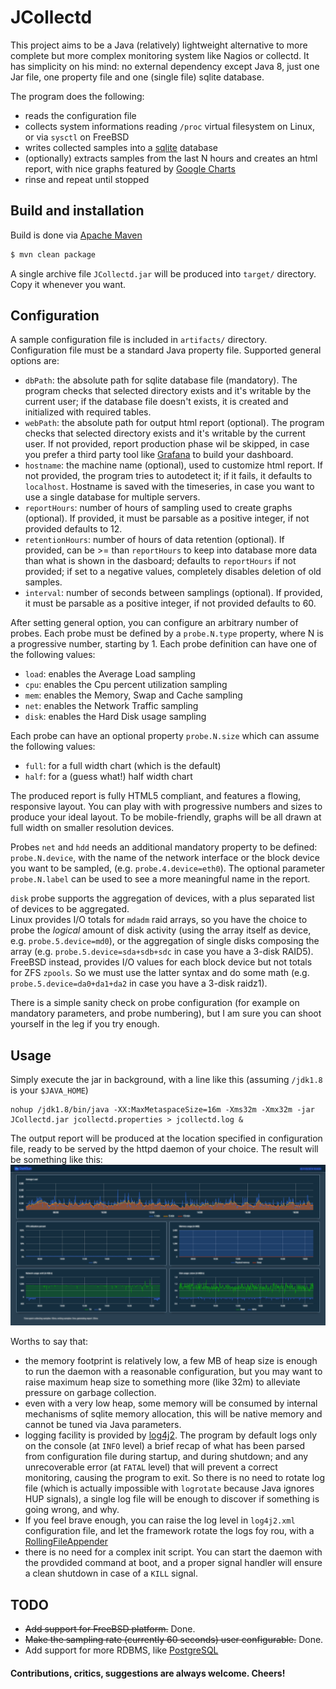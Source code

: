 # JCollectd

This project aims to be a Java (relatively) lightweight alternative to more complete but more complex monitoring system like Nagios or collectd. 
It has simplicity on his mind: no external dependency except Java 8, just one Jar file, one property file and one (single file) sqlite database.

The program does the following:
* reads the configuration file
* collects system informations reading `/proc` virtual filesystem on Linux, or via `sysctl` on FreeBSD
* writes collected samples into a [sqlite](https://www.sqlite.org/) database
* (optionally) extracts samples from the last N hours and creates an html report, with nice graphs featured by [Google Charts](https://developers.google.com/chart/)
* rinse and repeat until stopped

## Build and installation
Build is done via [Apache Maven](https://maven.apache.org/)
```bash
$ mvn clean package
```
A single archive file `JCollectd.jar` will be produced into `target/` directory. Copy it whenever you want.

## Configuration
A sample configuration file is included in `artifacts/` directory. Configuration file must be a standard Java property file. 
Supported general options are:
* `dbPath`: the absolute path for sqlite database file (mandatory). The program checks that selected directory exists and it's writable by the current user; if the database file doesn't exists, it is created and initialized with required tables.
* `webPath`: the absolute path for output html report (optional). The program checks that selected directory exists and it's writable by the current user. If not provided, report production phase wil be skipped, in case you prefer a third party tool like [Grafana](https://grafana.com/) to build your dashboard.
* `hostname`: the machine name (optional), used to customize html report. If not provided, the program tries to autodetect it; if it fails, it defaults to `localhost`. Hostname is saved with the timeseries, in case you want to use a single database for multiple servers.
* `reportHours`: number of hours of sampling used to create graphs (optional). If provided, it must be parsable as a positive integer, if not provided defaults to 12.
* `retentionHours`: number of hours of data retention (optional). If provided, can be >= than `reportHours` to keep into database more data than what is shown in the dasboard; defaults to `reportHours` if not provided; if set to a negative values, completely disables deletion of old samples.
* `interval`: number of seconds between samplings (optional). If provided, it must be parsable as a positive integer, if not provided defaults to 60.

After setting general option, you can configure an arbitrary number of probes. Each probe must be defined by a `probe.N.type` property, where N is a progressive number, starting by 1.
Each probe definition can have one of the following values:
* `load`: enables the Average Load sampling
* `cpu`: enables the Cpu percent utilization sampling
* `mem`: enables the Memory, Swap and Cache sampling
* `net`: enables the Network Traffic sampling
* `disk`: enables the Hard Disk usage sampling

Each probe can have an optional property `probe.N.size` which can assume the following values:
* `full`: for a full width chart (which is the default)
* `half`: for a (guess what!) half width chart

The produced report is fully HTML5 compliant, and features a flowing, responsive layout. You can play with with progressive numbers and sizes to produce your ideal layout. To be mobile-friendly, graphs will be all drawn at full width on smaller resolution devices.

Probes `net` and `hdd` needs an additional mandatory property to be defined: `probe.N.device`, with the name of the network interface or the block device you want to be sampled, (e.g. `probe.4.device=eth0`). The optional parameter `probe.N.label` can be used to see a more meaningful name in the report.

`disk` probe supports the aggregation of devices, with a plus separated list of devices to be aggregated.\
Linux provides I/O totals for `mdadm` raid arrays, so you have the choice to probe the *logical* amount of disk activity (using the array itself as device, e.g. `probe.5.device=md0`), or the aggregation of single disks composing the array (e.g. `probe.5.device=sda+sdb+sdc` in case you have a 3-disk RAID5).\
FreeBSD instead, provides I/O values for each block device but not totals for ZFS `zpools`. So we must use the latter syntax and do some math (e.g. `probe.5.device=da0+da1+da2` in case you have a 3-disk raidz1).

There is a simple sanity check on probe configuration (for example on mandatory parameters, and probe numbering), but I am sure you can shoot yourself in the leg if you try enough.

## Usage
Simply execute the jar in background, with a line like this (assuming `/jdk1.8` is your `$JAVA_HOME`)
```
nohup /jdk1.8/bin/java -XX:MaxMetaspaceSize=16m -Xms32m -Xmx32m -jar JCollectd.jar jcollectd.properties > jcollectd.log &
```
The output report will be produced at the location specified in configuration file, ready to be served by the httpd daemon of your choice. The result will be something like this:
![report](https://raw.githubusercontent.com/GilGalaad/JCollectd/master/artifacts/JCollectd.png)

Worths to say that:
* the memory footprint is relatively low, a few MB of heap size is enough to run the daemon with a reasonable configuration, but you may want to raise maximum heap size to something more (like 32m) to alleviate pressure on garbage collection.
* even with a very low heap, some memory will be consumed by internal mechanisms of sqlite memory allocation, this will be native memory and cannot be tuned via Java parameters.
* logging facility is provided by [log4j2](https://logging.apache.org/log4j/2.x/). The program by default logs only on the console (at `INFO` level) a brief recap of what has been parsed from configuration file during startup, and during shutdown; and any unrecoverable error (at `FATAL` level) that will prevent a correct monitoring, causing the program to exit. So there is no need to rotate log file (which is actually impossible with `logrotate` because Java ignores HUP signals), a single log file will be enough to discover if something is going wrong, and why. 
* If you feel brave enough, you can raise the log level in `log4j2.xml` configuration file, and let the framework rotate the logs foy rou, with a [RollingFileAppender](https://logging.apache.org/log4j/2.x/manual/appenders.html#RollingFileAppender)
* there is no need for a complex init script. You can start the daemon with the provdided command at boot, and a proper signal handler will ensure a clean shutdown in case of a `KILL` signal.

## TODO
* ~~Add support for FreeBSD platform.~~ Done.
* ~~Make the sampling rate (currently 60 seconds) user configurable.~~ Done.
* Add support for more RDBMS, like [PostgreSQL](https://www.postgresql.org/)

#### Contributions, critics, suggestions are always welcome. Cheers!
